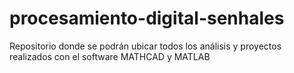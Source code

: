 # procesamiento-digital-senhales
Repositorio donde se podrán ubicar todos los análisis y proyectos realizados con el software MATHCAD y MATLAB
